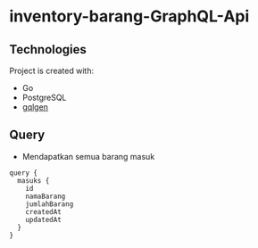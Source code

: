 # inventory-barang-GraphQL-Api

## Technologies
Project is created with:
* Go
* PostgreSQL
* [gqlgen](https://gqlgen.com/)

## Query

- Mendapatkan semua barang masuk
```
query {
  masuks {
    id
    namaBarang
    jumlahBarang
    createdAt
    updatedAt
  }
}
```
